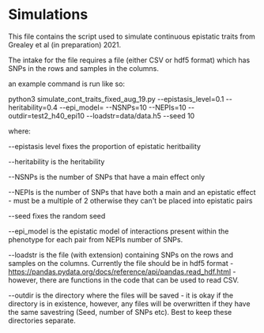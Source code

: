 # Simulations

This file contains the script used to simulate continuous epistatic traits from Grealey et al (in preparation) 2021. 

The intake for the file requires a file (either CSV or hdf5 format) which has SNPs in the rows and samples in the columns. 

an example command is run like so:

python3 simulate_cont_traits_fixed_aug_19.py --epistasis_level=0.1 --heritability=0.4 --epi_model= --NSNPs=10 --NEPIs=10 --outdir=test2_h40_epi10  --loadstr=data/data.h5 --seed 10

where:

--epistasis level fixes the proportion of epistatic heritbaility

--heritability is the heritability

--NSNPs is the number of SNPs that have a main effect only

--NEPIs is the number of SNPs that have both a main and an epistatic effect - must be a multiple of 2 otherwise they can't be placed into  epistatic pairs 

--seed fixes the random seed 

--epi_model is the epistatic model of interactions present within the phenotype for each pair from NEPIs number of SNPs.

--loadstr is the file (with extension) containing SNPs on the rows and samples on the columns. Currently the file should be in hdf5 format - https://pandas.pydata.org/docs/reference/api/pandas.read_hdf.html - however, there are functions in the code that can be used to read CSV.

--outdir is the directory where the files will be saved - it is okay if the directory is in existence, however, any files will be overwritten if they have the same savestring (Seed, number of SNPs etc). Best to keep these directories separate.

